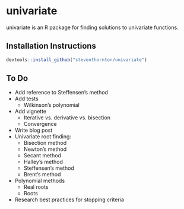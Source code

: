 
# univariate

univariate is an R package for finding solutions to univariate
functions.

## Installation Instructions

``` r
devtools::install_github("steventhornton/univariate")
```

## To Do

  - Add reference to Steffensen’s method
  - Add tests
      - Wilkinson’s polynomial
  - Add vignette
      - Iterative vs. derivative vs. bisection
      - Convergence
  - Write blog post
  - Univariate root finding:
      - Bisection method
      - Newton’s method
      - Secant method
      - Halley’s method
      - Steffensen’s method
      - Brent’s method
  - Polynomial methods
      - Real roots
      - Roots
  - Research best practices for stopping criteria
